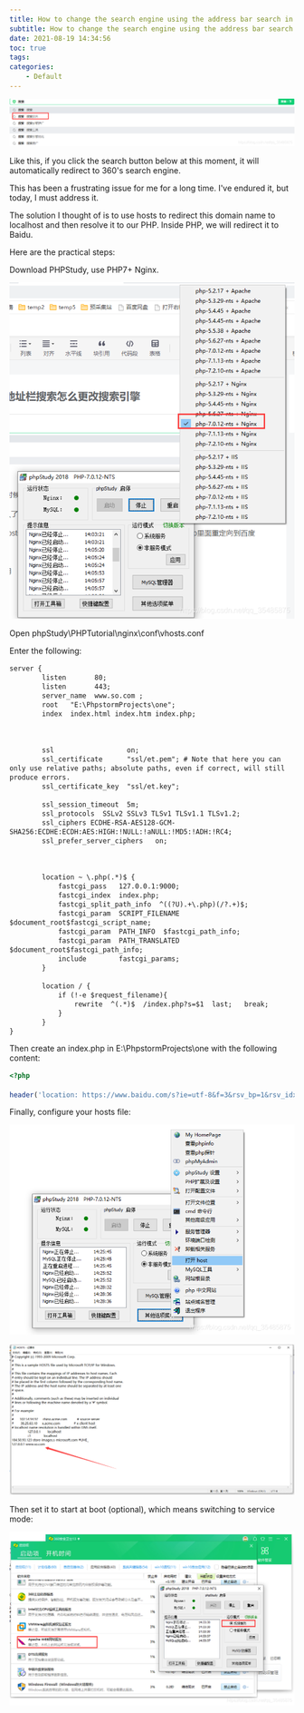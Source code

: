 ```yaml
---
title: How to change the search engine using the address bar search in 360 Browser
subtitle: How to change the search engine using the address bar search in 360 Browser
date: 2021-08-19 14:34:56
toc: true
tags: 
categories: 
    - Default
---
```


 ![img](https://raw.githubusercontent.com/james-curtis/james-curtis.github.io/main/static/images/20210819142052214.png)

 Like this, if you click the search button below at this moment, it will automatically redirect to 360's search engine.

This has been a frustrating issue for me for a long time. I've endured it, but today, I must address it.

The solution I thought of is to use hosts to redirect this domain name to localhost and then resolve it to our PHP. Inside PHP, we will redirect it to Baidu.

Here are the practical steps:

Download PHPStudy, use PHP7+ Nginx.

![img](https://raw.githubusercontent.com/james-curtis/james-curtis.github.io/main/static/images/20210819142355456.png)

 Open phpStudy\PHPTutorial\nginx\conf\vhosts.conf

Enter the following:

```nginx
server {
        listen       80;
        listen       443;
        server_name  www.so.com ;
        root   "E:\PhpstormProjects\one";
        index  index.html index.htm index.php;
        
        

        ssl                  on;
        ssl_certificate      "ssl/et.pem"; # Note that here you can only use relative paths; absolute paths, even if correct, will still produce errors.
        ssl_certificate_key  "ssl/et.key";

        ssl_session_timeout  5m;
        ssl_protocols  SSLv2 SSLv3 TLSv1 TLSv1.1 TLSv1.2;
        ssl_ciphers ECDHE-RSA-AES128-GCM-SHA256:ECDHE:ECDH:AES:HIGH:!NULL:!aNULL:!MD5:!ADH:!RC4;
        ssl_prefer_server_ciphers   on;
        
        
        
        location ~ \.php(.*)$ {
            fastcgi_pass   127.0.0.1:9000;
            fastcgi_index  index.php;
            fastcgi_split_path_info  ^((?U).+\.php)(/?.+)$;
            fastcgi_param  SCRIPT_FILENAME  $document_root$fastcgi_script_name;
            fastcgi_param  PATH_INFO  $fastcgi_path_info;
            fastcgi_param  PATH_TRANSLATED  $document_root$fastcgi_path_info;
            include        fastcgi_params;
        }
        
        location / {
            if (!-e $request_filename){
                rewrite  ^(.*)$  /index.php?s=$1  last;   break;
            }
        }
}
```

Then create an index.php in E:\PhpstormProjects\one with the following content:

```php
<?php

header('location: https://www.baidu.com/s?ie=utf-8&f=3&rsv_bp=1&rsv_idx=1&tn=baidu&fenlei=256&oq=dd&rsv_pq=ea431c930002357f&rsv_t=1fe3kF4YRUhLugiJuNRgsrgy%2FUane1loUg%2Bllo7JkiANVk8A%2FjWkRwzseiY&rqlang=cn&rsv_enter=1&rsv_dl=ts_1&rsv_btype=t&inputT=962&rsv_sug3=3&rsv_sug1=3&rsv_sug7=100&rsv_sug2=1&prefixsug=dd&rsp=1&rsv_sug4=1145&wd='.$_GET['q']);
```

Finally, configure your hosts file:

![img](https://raw.githubusercontent.com/james-curtis/james-curtis.github.io/main/static/images/20210819143249667.png)

 ![img](https://raw.githubusercontent.com/james-curtis/james-curtis.github.io/main/static/images/20210819143304804.png)

Then set it to start at boot (optional), which means switching to service mode:

![img](https://raw.githubusercontent.com/james-curtis/james-curtis.github.io/main/static/images/2021081914343462.png)